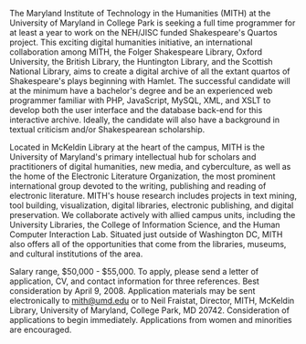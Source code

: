 The Maryland Institute of Technology in the Humanities (MITH) at the University of Maryland in College Park is seeking a full time programmer for at least a year to work on the NEH/JISC funded Shakespeare's Quartos project. This exciting digital humanities initiative, an international collaboration among MITH, the Folger Shakespeare Library, Oxford University, the British Library, the Huntington Library, and the Scottish National Library, aims to create a digital archive of all the extant quartos of Shakespeare's plays beginning with Hamlet. The successful candidate will at the minimum have a bachelor's degree and be an experienced web programmer familiar with PHP, JavaScript, MySQL, XML, and XSLT to develop both the user interface and the database back-end for this interactive archive. Ideally, the candidate will also have a background in textual criticism and/or Shakespearean scholarship.

Located in McKeldin Library at the heart of the campus, MITH is the University of Maryland's primary intellectual hub for scholars and practitioners of digital humanities, new media, and cyberculture, as well as the home of the Electronic Literature Organization, the most prominent international group devoted to the writing, publishing and reading of electronic literature. MITH's house research includes projects in text mining, tool building, visualization, digital libraries, electronic publishing, and digital preservation. We collaborate actively with allied campus units, including the University Libraries, the College of Information Science, and the Human Computer Interaction Lab. Situated just outside of Washington DC, MITH also offers all of the opportunities that come from the libraries, museums, and cultural institutions of the area.

Salary range, $50,000 - $55,000. To apply, please send a letter of application, CV, and contact information for three references. Best consideration by April 9, 2008. Application materials may be sent electronically to mith@umd.edu or to Neil Fraistat, Director, MITH, McKeldin Library, University of Maryland, College Park, MD 20742. Consideration of applications to begin immediately. Applications from women and minorities are encouraged.